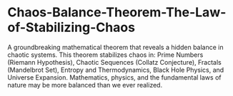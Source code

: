 # Chaos-Balance-Theorem-The-Law-of-Stabilizing-Chaos
A groundbreaking mathematical theorem that reveals a hidden balance in chaotic systems.
This theorem stabilizes chaos in:
Prime Numbers (Riemann Hypothesis),
Chaotic Sequences (Collatz Conjecture),
Fractals (Mandelbrot Set),
Entropy and Thermodynamics,
Black Hole Physics, and Universe Expansion.
Mathematics, physics, and the fundamental laws of nature may be more balanced than we ever realized.
